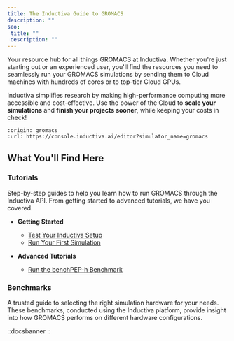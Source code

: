 ```yaml
---
title: The Inductiva Guide to GROMACS
description: ""
seo:
 title: ""
 description: ""
---
```


Your resource hub for all things GROMACS at Inductiva. Whether you're just starting out or an experienced user, you'll find the resources you need to seamlessly run your GROMACS simulations by sending them to Cloud machines with hundreds of cores or to top-tier Cloud GPUs.

Inductiva simplifies research by making high-performance computing more accessible and cost-effective. Use the power of the Cloud to **scale your simulations** and **finish your projects sooner**, while keeping your costs in check!

```{python_editor}
:origin: gromacs
:url: https://console.inductiva.ai/editor?simulator_name=gromacs
```

## What You'll Find Here

### Tutorials
Step-by-step guides to help you learn how to run GROMACS through the Inductiva API. From getting started to advanced tutorials, we have you covered.

* **Getting Started**
    - [Test Your Inductiva Setup](tutorials/setup-test)
    - [Run Your First Simulation](tutorials/quick-start)

* **Advanced Tutorials**
    - [Run the benchPEP-h Benchmark](guides/gromacs/tutorials/run-the-benchPEP-h-benchmark)

### Benchmarks
A trusted guide to selecting the right simulation hardware for your needs. These benchmarks, conducted using the Inductiva platform, provide insight into how GROMACS performs on different hardware configurations.

::docsbanner
::
